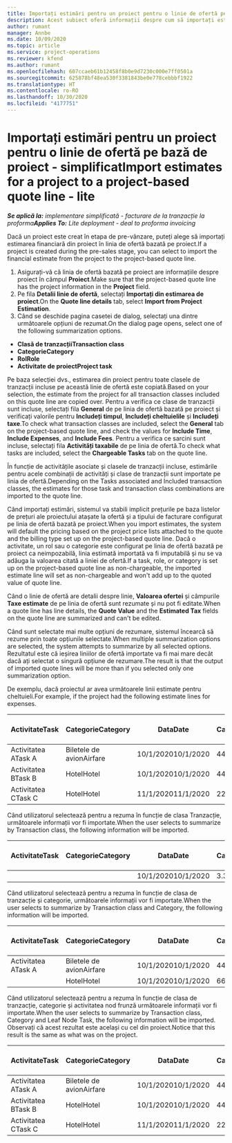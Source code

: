 ```yaml
---
title: Importați estimări pentru un proiect pentru o linie de ofertă pe bază de proiect - simplificat
description: Acest subiect oferă informații despre cum să importați estimările dintr-un proiect într-o linie de ofertă.
author: rumant
manager: Annbe
ms.date: 10/09/2020
ms.topic: article
ms.service: project-operations
ms.reviewer: kfend
ms.author: rumant
ms.openlocfilehash: 607ccaeb61b12458f8b0e9d7230c000e7ff0501a
ms.sourcegitcommit: 625878bf48ea530f3381843be0e778cebbbf1922
ms.translationtype: HT
ms.contentlocale: ro-RO
ms.lasthandoff: 10/30/2020
ms.locfileid: "4177751"
---
```

# <a name="import-estimates-for-a-project-to-a-project-based-quote-line---lite"></a><span data-ttu-id="aae21-103">Importați estimări pentru un proiect pentru o linie de ofertă pe bază de proiect - simplificat</span><span class="sxs-lookup"><span data-stu-id="aae21-103">Import estimates for a project to a project-based quote line - lite</span></span>

<span data-ttu-id="aae21-104">_**Se aplică la:** implementare simplificată - facturare de la tranzacție la proforma_</span><span class="sxs-lookup"><span data-stu-id="aae21-104">_**Applies To:** Lite deployment - deal to proforma invoicing_</span></span>

<span data-ttu-id="aae21-105">Dacă un proiect este creat în etapa de pre-vânzare, puteți alege să importați estimarea financiară din proiect în linia de ofertă bazată pe proiect.</span><span class="sxs-lookup"><span data-stu-id="aae21-105">If a project is created during the pre-sales stage, you can select to import the financial estimate from the project to the project-based quote line.</span></span>

1. <span data-ttu-id="aae21-106">Asigurați-vă că linia de ofertă bazată pe proiect are informațiile despre proiect în câmpul **Proiect**.</span><span class="sxs-lookup"><span data-stu-id="aae21-106">Make sure that the project-based quote line has the project information in the **Project** field.</span></span>
2. <span data-ttu-id="aae21-107">Pe fila **Detalii linie de ofertă**, selectați **Importați din estimarea de proiect**.</span><span class="sxs-lookup"><span data-stu-id="aae21-107">On the **Quote line details** tab, select **Import from Project Estimation**.</span></span>
3. <span data-ttu-id="aae21-108">Când se deschide pagina casetei de dialog, selectați una dintre următoarele opțiuni de rezumat.</span><span class="sxs-lookup"><span data-stu-id="aae21-108">On the dialog page opens, select one of the following summarization options.</span></span>

  - <span data-ttu-id="aae21-109">**Clasă de tranzacții**</span><span class="sxs-lookup"><span data-stu-id="aae21-109">**Transaction class**</span></span>
  - <span data-ttu-id="aae21-110">**Categorie**</span><span class="sxs-lookup"><span data-stu-id="aae21-110">**Category**</span></span>
  - <span data-ttu-id="aae21-111">**Rol**</span><span class="sxs-lookup"><span data-stu-id="aae21-111">**Role**</span></span> 
  - <span data-ttu-id="aae21-112">**Activitate de proiect**</span><span class="sxs-lookup"><span data-stu-id="aae21-112">**Project task**</span></span>

<span data-ttu-id="aae21-113">Pe baza selecției dvs., estimarea din proiect pentru toate clasele de tranzacții incluse pe această linie de ofertă este copiată.</span><span class="sxs-lookup"><span data-stu-id="aae21-113">Based on your selection, the estimate from the project for all transaction classes included on this quote line are copied over.</span></span> <span data-ttu-id="aae21-114">Pentru a verifica ce clase de tranzacții sunt incluse, selectați fila **General** de pe linia de ofertă bazată pe proiect și verificați valorile pentru **Includeți timpul**, **Includeți cheltuielile** și **Includeți taxe**.</span><span class="sxs-lookup"><span data-stu-id="aae21-114">To check what transaction classes are included, select the **General** tab on the project-based quote line, and check the values for **Include Time**, **Include Expenses**, and **Include Fees**.</span></span>  <span data-ttu-id="aae21-115">Pentru a verifica ce sarcini sunt incluse, selectați fila **Activități taxabile** de pe linia de ofertă.</span><span class="sxs-lookup"><span data-stu-id="aae21-115">To check what tasks are included, select the **Chargeable Tasks** tab on the quote line.</span></span>

<span data-ttu-id="aae21-116">În funcție de activitățile asociate și clasele de tranzacții incluse, estimările pentru acele combinații de activități și clase de tranzacții sunt importate pe linia de ofertă.</span><span class="sxs-lookup"><span data-stu-id="aae21-116">Depending on the Tasks associated and Included transaction classes, the estimates for those task and transaction class combinations are imported to the quote line.</span></span>

<span data-ttu-id="aae21-117">Când importați estimări, sistemul va stabili implicit prețurile pe baza listelor de prețuri ale proiectului atașate la ofertă și a tipului de facturare configurat pe linia de ofertă bazată pe proiect.</span><span class="sxs-lookup"><span data-stu-id="aae21-117">When you import estimates, the system will default the pricing based on the project price lists attached to the quote and the billing type set up on the project-based quote line.</span></span> <span data-ttu-id="aae21-118">Dacă o activitate, un rol sau o categorie este configurat pe linia de ofertă bazată pe proiect ca neimpozabilă, linia estimată importată va fi imputabilă și nu se va adăuga la valoarea citată a liniei de ofertă.</span><span class="sxs-lookup"><span data-stu-id="aae21-118">If a task, role, or category is set up on the project-based quote line as non-chargeable, the imported estimate line will set as non-chargeable and won't add up to the quoted value of quote line.</span></span>

<span data-ttu-id="aae21-119">Când o linie de ofertă are detalii despre linie, **Valoarea ofertei** și câmpurile **Taxe estimate** de pe linia de ofertă sunt rezumate și nu pot fi editate.</span><span class="sxs-lookup"><span data-stu-id="aae21-119">When a quote line has line details, the **Quote Value** and the **Estimated Tax** fields on the quote line are summarized and can't be edited.</span></span>

<span data-ttu-id="aae21-120">Când sunt selectate mai multe opțiuni de rezumare, sistemul încearcă să rezume prin toate opțiunile selectate.</span><span class="sxs-lookup"><span data-stu-id="aae21-120">When multiple summarization options are selected, the system attempts to summarize by all selected options.</span></span> <span data-ttu-id="aae21-121">Rezultatul este că ieșirea liniilor de ofertă importate va fi mai mare decât dacă ați selectat o singură opțiune de rezumare.</span><span class="sxs-lookup"><span data-stu-id="aae21-121">The result is that the output of imported quote lines will be more than if you selected only one summarization option.</span></span>

<span data-ttu-id="aae21-122">De exemplu, dacă proiectul ar avea următoarele linii estimate pentru cheltuieli.</span><span class="sxs-lookup"><span data-stu-id="aae21-122">For example, if the project had the following estimate lines for expenses.</span></span>

| <span data-ttu-id="aae21-123">Activitate</span><span class="sxs-lookup"><span data-stu-id="aae21-123">Task</span></span> | <span data-ttu-id="aae21-124">Categorie</span><span class="sxs-lookup"><span data-stu-id="aae21-124">Category</span></span> | <span data-ttu-id="aae21-125">Data</span><span class="sxs-lookup"><span data-stu-id="aae21-125">Date</span></span> | <span data-ttu-id="aae21-126">Cantitate</span><span class="sxs-lookup"><span data-stu-id="aae21-126">Quantity</span></span> | <span data-ttu-id="aae21-127">Preț unitar</span><span class="sxs-lookup"><span data-stu-id="aae21-127">Unit price</span></span> | <span data-ttu-id="aae21-128">Sumă</span><span class="sxs-lookup"><span data-stu-id="aae21-128">Amount</span></span> |
| --- | --- | --- | --- | --- | --- |
| <span data-ttu-id="aae21-129">Activitatea A</span><span class="sxs-lookup"><span data-stu-id="aae21-129">Task A</span></span> | <span data-ttu-id="aae21-130">Biletele de avion</span><span class="sxs-lookup"><span data-stu-id="aae21-130">Airfare</span></span> | <span data-ttu-id="aae21-131">10/1/2020</span><span class="sxs-lookup"><span data-stu-id="aae21-131">10/1/2020</span></span> | <span data-ttu-id="aae21-132">4</span><span class="sxs-lookup"><span data-stu-id="aae21-132">4</span></span> | <span data-ttu-id="aae21-133">400</span><span class="sxs-lookup"><span data-stu-id="aae21-133">400</span></span> | <span data-ttu-id="aae21-134">1600</span><span class="sxs-lookup"><span data-stu-id="aae21-134">1600</span></span> |
| <span data-ttu-id="aae21-135">Activitatea B</span><span class="sxs-lookup"><span data-stu-id="aae21-135">Task B</span></span> | <span data-ttu-id="aae21-136">Hotel</span><span class="sxs-lookup"><span data-stu-id="aae21-136">Hotel</span></span> | <span data-ttu-id="aae21-137">10/1/2020</span><span class="sxs-lookup"><span data-stu-id="aae21-137">10/1/2020</span></span> | <span data-ttu-id="aae21-138">4</span><span class="sxs-lookup"><span data-stu-id="aae21-138">4</span></span> | <span data-ttu-id="aae21-139">200</span><span class="sxs-lookup"><span data-stu-id="aae21-139">200</span></span> | <span data-ttu-id="aae21-140">800</span><span class="sxs-lookup"><span data-stu-id="aae21-140">800</span></span> |
| <span data-ttu-id="aae21-141">Activitatea C</span><span class="sxs-lookup"><span data-stu-id="aae21-141">Task C</span></span> | <span data-ttu-id="aae21-142">Hotel</span><span class="sxs-lookup"><span data-stu-id="aae21-142">Hotel</span></span> | <span data-ttu-id="aae21-143">11/1/2020</span><span class="sxs-lookup"><span data-stu-id="aae21-143">11/1/2020</span></span> | <span data-ttu-id="aae21-144">2</span><span class="sxs-lookup"><span data-stu-id="aae21-144">2</span></span> | <span data-ttu-id="aae21-145">200</span><span class="sxs-lookup"><span data-stu-id="aae21-145">200</span></span> | <span data-ttu-id="aae21-146">400</span><span class="sxs-lookup"><span data-stu-id="aae21-146">400</span></span> |

<span data-ttu-id="aae21-147">Când utilizatorul selectează pentru a rezuma în funcție de clasa Tranzacție, următoarele informații vor fi importate.</span><span class="sxs-lookup"><span data-stu-id="aae21-147">When the user selects to summarize by Transaction class, the following information will be imported.</span></span>

| <span data-ttu-id="aae21-148">Activitate</span><span class="sxs-lookup"><span data-stu-id="aae21-148">Task</span></span> | <span data-ttu-id="aae21-149">Categorie</span><span class="sxs-lookup"><span data-stu-id="aae21-149">Category</span></span> | <span data-ttu-id="aae21-150">Data</span><span class="sxs-lookup"><span data-stu-id="aae21-150">Date</span></span> | <span data-ttu-id="aae21-151">Cantitate</span><span class="sxs-lookup"><span data-stu-id="aae21-151">Quantity</span></span> | <span data-ttu-id="aae21-152">Preț unitar</span><span class="sxs-lookup"><span data-stu-id="aae21-152">Unit price</span></span> | <span data-ttu-id="aae21-153">Sumă</span><span class="sxs-lookup"><span data-stu-id="aae21-153">Amount</span></span> |
| --- | --- | --- | --- | --- | --- |
|||<span data-ttu-id="aae21-154">10/1/2020</span><span class="sxs-lookup"><span data-stu-id="aae21-154">10/1/2020</span></span> | <span data-ttu-id="aae21-155">3.34</span><span class="sxs-lookup"><span data-stu-id="aae21-155">3.34</span></span> | <span data-ttu-id="aae21-156">840</span><span class="sxs-lookup"><span data-stu-id="aae21-156">840</span></span> | <span data-ttu-id="aae21-157">2800</span><span class="sxs-lookup"><span data-stu-id="aae21-157">2800</span></span> |

<span data-ttu-id="aae21-158">Când utilizatorul selectează pentru a rezuma în funcție de clasa de tranzacție și categorie, următoarele informații vor fi importate.</span><span class="sxs-lookup"><span data-stu-id="aae21-158">When the user selects to summarize by Transaction class and Category, the following information will be imported.</span></span>

| <span data-ttu-id="aae21-159">Activitate</span><span class="sxs-lookup"><span data-stu-id="aae21-159">Task</span></span> | <span data-ttu-id="aae21-160">Categorie</span><span class="sxs-lookup"><span data-stu-id="aae21-160">Category</span></span> | <span data-ttu-id="aae21-161">Data</span><span class="sxs-lookup"><span data-stu-id="aae21-161">Date</span></span> | <span data-ttu-id="aae21-162">Cantitate</span><span class="sxs-lookup"><span data-stu-id="aae21-162">Quantity</span></span> | <span data-ttu-id="aae21-163">Preț unitar</span><span class="sxs-lookup"><span data-stu-id="aae21-163">Unit price</span></span> | <span data-ttu-id="aae21-164">Sumă</span><span class="sxs-lookup"><span data-stu-id="aae21-164">Amount</span></span> |
| --- | --- | --- | --- | --- | --- |
| <span data-ttu-id="aae21-165">Activitatea A</span><span class="sxs-lookup"><span data-stu-id="aae21-165">Task A</span></span> | <span data-ttu-id="aae21-166">Biletele de avion</span><span class="sxs-lookup"><span data-stu-id="aae21-166">Airfare</span></span> | <span data-ttu-id="aae21-167">10/1/2020</span><span class="sxs-lookup"><span data-stu-id="aae21-167">10/1/2020</span></span> | <span data-ttu-id="aae21-168">4</span><span class="sxs-lookup"><span data-stu-id="aae21-168">4</span></span> | <span data-ttu-id="aae21-169">400</span><span class="sxs-lookup"><span data-stu-id="aae21-169">400</span></span> | <span data-ttu-id="aae21-170">1600</span><span class="sxs-lookup"><span data-stu-id="aae21-170">1600</span></span> |
| | <span data-ttu-id="aae21-171">Hotel</span><span class="sxs-lookup"><span data-stu-id="aae21-171">Hotel</span></span> | <span data-ttu-id="aae21-172">10/1/2020</span><span class="sxs-lookup"><span data-stu-id="aae21-172">10/1/2020</span></span> | <span data-ttu-id="aae21-173">6</span><span class="sxs-lookup"><span data-stu-id="aae21-173">6</span></span> | <span data-ttu-id="aae21-174">200</span><span class="sxs-lookup"><span data-stu-id="aae21-174">200</span></span> | <span data-ttu-id="aae21-175">1200</span><span class="sxs-lookup"><span data-stu-id="aae21-175">1200</span></span> |

<span data-ttu-id="aae21-176">Când utilizatorul selectează pentru a rezuma în funcție de clasa de tranzacție, categorie și activitatea nod frunză următoarele informații vor fi importate.</span><span class="sxs-lookup"><span data-stu-id="aae21-176">When the user selects to summarize by Transaction class, Category and Leaf Node Task, the following information will be imported.</span></span> <span data-ttu-id="aae21-177">Observați că acest rezultat este același cu cel din proiect.</span><span class="sxs-lookup"><span data-stu-id="aae21-177">Notice that this result is the same as what was on the project.</span></span>

| <span data-ttu-id="aae21-178">Activitate</span><span class="sxs-lookup"><span data-stu-id="aae21-178">Task</span></span> | <span data-ttu-id="aae21-179">Categorie</span><span class="sxs-lookup"><span data-stu-id="aae21-179">Category</span></span> | <span data-ttu-id="aae21-180">Data</span><span class="sxs-lookup"><span data-stu-id="aae21-180">Date</span></span> | <span data-ttu-id="aae21-181">Cantitate</span><span class="sxs-lookup"><span data-stu-id="aae21-181">Quantity</span></span> | <span data-ttu-id="aae21-182">Preț unitar</span><span class="sxs-lookup"><span data-stu-id="aae21-182">Unit price</span></span> | <span data-ttu-id="aae21-183">Sumă</span><span class="sxs-lookup"><span data-stu-id="aae21-183">Amount</span></span> |
| --- | --- | --- | --- | --- | --- |
| <span data-ttu-id="aae21-184">Activitatea A</span><span class="sxs-lookup"><span data-stu-id="aae21-184">Task A</span></span> | <span data-ttu-id="aae21-185">Biletele de avion</span><span class="sxs-lookup"><span data-stu-id="aae21-185">Airfare</span></span> | <span data-ttu-id="aae21-186">10/1/2020</span><span class="sxs-lookup"><span data-stu-id="aae21-186">10/1/2020</span></span> | <span data-ttu-id="aae21-187">4</span><span class="sxs-lookup"><span data-stu-id="aae21-187">4</span></span> | <span data-ttu-id="aae21-188">400</span><span class="sxs-lookup"><span data-stu-id="aae21-188">400</span></span> | <span data-ttu-id="aae21-189">1600</span><span class="sxs-lookup"><span data-stu-id="aae21-189">1600</span></span> |
| <span data-ttu-id="aae21-190">Activitatea B</span><span class="sxs-lookup"><span data-stu-id="aae21-190">Task B</span></span> | <span data-ttu-id="aae21-191">Hotel</span><span class="sxs-lookup"><span data-stu-id="aae21-191">Hotel</span></span> | <span data-ttu-id="aae21-192">10/1/2020</span><span class="sxs-lookup"><span data-stu-id="aae21-192">10/1/2020</span></span> | <span data-ttu-id="aae21-193">4</span><span class="sxs-lookup"><span data-stu-id="aae21-193">4</span></span> | <span data-ttu-id="aae21-194">200</span><span class="sxs-lookup"><span data-stu-id="aae21-194">200</span></span> | <span data-ttu-id="aae21-195">800</span><span class="sxs-lookup"><span data-stu-id="aae21-195">800</span></span> |
| <span data-ttu-id="aae21-196">Activitatea C</span><span class="sxs-lookup"><span data-stu-id="aae21-196">Task C</span></span> | <span data-ttu-id="aae21-197">Hotel</span><span class="sxs-lookup"><span data-stu-id="aae21-197">Hotel</span></span> | <span data-ttu-id="aae21-198">11/1/2020</span><span class="sxs-lookup"><span data-stu-id="aae21-198">11/1/2020</span></span> | <span data-ttu-id="aae21-199">2</span><span class="sxs-lookup"><span data-stu-id="aae21-199">2</span></span> | <span data-ttu-id="aae21-200">200</span><span class="sxs-lookup"><span data-stu-id="aae21-200">200</span></span> | <span data-ttu-id="aae21-201">400</span><span class="sxs-lookup"><span data-stu-id="aae21-201">400</span></span> |
